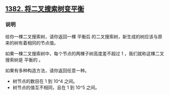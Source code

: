 ## [1382. 将二叉搜索树变平衡](https://leetcode-cn.com/problems/lucky-numbers-in-a-matrix/)

### 说明
给你一棵二叉搜索树，请你返回一棵 平衡后 的二叉搜索树，新生成的树应该与原来的树有着相同的节点值。

如果一棵二叉搜索树中，每个节点的两棵子树高度差不超过 1 ，我们就称这棵二叉搜索树是 平衡的 。

如果有多种构造方法，请你返回任意一种。

* 树节点的数目在 1 到 10^4 之间。
* 树节点的值互不相同，且在 1 到 10^5 之间。